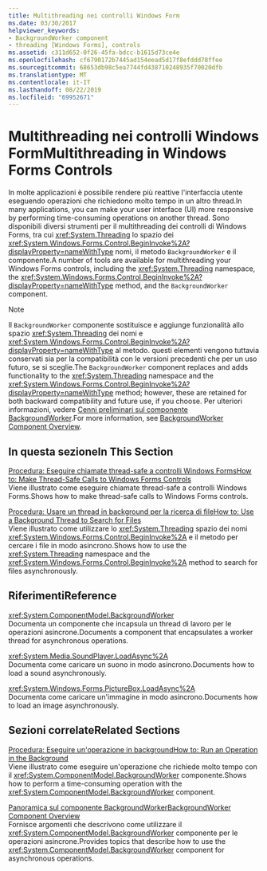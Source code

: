 ```yaml
---
title: Multithreading nei controlli Windows Form
ms.date: 03/30/2017
helpviewer_keywords:
- BackgroundWorker component
- threading [Windows Forms], controls
ms.assetid: c311d652-0f26-45fa-bdcc-b1615d73ce4e
ms.openlocfilehash: cf6790172b7445ad154eead5d17f8efddd78ffee
ms.sourcegitcommit: 68653db98c5ea7744fd438710248935f70020dfb
ms.translationtype: MT
ms.contentlocale: it-IT
ms.lasthandoff: 08/22/2019
ms.locfileid: "69952671"
---
```

# <a name="multithreading-in-windows-forms-controls"></a><span data-ttu-id="6a7fc-102">Multithreading nei controlli Windows Form</span><span class="sxs-lookup"><span data-stu-id="6a7fc-102">Multithreading in Windows Forms Controls</span></span>
<span data-ttu-id="6a7fc-103">In molte applicazioni è possibile rendere più reattive l'interfaccia utente eseguendo operazioni che richiedono molto tempo in un altro thread.</span><span class="sxs-lookup"><span data-stu-id="6a7fc-103">In many applications, you can make your user interface (UI) more responsive by performing time-consuming operations on another thread.</span></span> <span data-ttu-id="6a7fc-104">Sono disponibili diversi strumenti per il multithreading dei controlli di Windows Forms, tra cui <xref:System.Threading> lo spazio dei <xref:System.Windows.Forms.Control.BeginInvoke%2A?displayProperty=nameWithType> nomi, il metodo `BackgroundWorker` e il componente.</span><span class="sxs-lookup"><span data-stu-id="6a7fc-104">A number of tools are available for multithreading your Windows Forms controls, including the <xref:System.Threading> namespace, the <xref:System.Windows.Forms.Control.BeginInvoke%2A?displayProperty=nameWithType> method, and the `BackgroundWorker` component.</span></span>  
  
> [!NOTE]
> <span data-ttu-id="6a7fc-105">Il `BackgroundWorker` componente sostituisce e aggiunge funzionalità allo spazio <xref:System.Threading> dei nomi e <xref:System.Windows.Forms.Control.BeginInvoke%2A?displayProperty=nameWithType> al metodo. questi elementi vengono tuttavia conservati sia per la compatibilità con le versioni precedenti che per un uso futuro, se si sceglie.</span><span class="sxs-lookup"><span data-stu-id="6a7fc-105">The `BackgroundWorker` component replaces and adds functionality to the <xref:System.Threading> namespace and the <xref:System.Windows.Forms.Control.BeginInvoke%2A?displayProperty=nameWithType> method; however, these are retained for both backward compatibility and future use, if you choose.</span></span> <span data-ttu-id="6a7fc-106">Per ulteriori informazioni, vedere [Cenni preliminari sul componente BackgroundWorker](backgroundworker-component-overview.md).</span><span class="sxs-lookup"><span data-stu-id="6a7fc-106">For more information, see [BackgroundWorker Component Overview](backgroundworker-component-overview.md).</span></span>  
  
## <a name="in-this-section"></a><span data-ttu-id="6a7fc-107">In questa sezione</span><span class="sxs-lookup"><span data-stu-id="6a7fc-107">In This Section</span></span>  
 [<span data-ttu-id="6a7fc-108">Procedura: Eseguire chiamate thread-safe a controlli Windows Forms</span><span class="sxs-lookup"><span data-stu-id="6a7fc-108">How to: Make Thread-Safe Calls to Windows Forms Controls</span></span>](how-to-make-thread-safe-calls-to-windows-forms-controls.md)  
 <span data-ttu-id="6a7fc-109">Viene illustrato come eseguire chiamate thread-safe a controlli Windows Forms.</span><span class="sxs-lookup"><span data-stu-id="6a7fc-109">Shows how to make thread-safe calls to Windows Forms controls.</span></span>  
  
 [<span data-ttu-id="6a7fc-110">Procedura: Usare un thread in background per la ricerca di file</span><span class="sxs-lookup"><span data-stu-id="6a7fc-110">How to: Use a Background Thread to Search for Files</span></span>](how-to-use-a-background-thread-to-search-for-files.md)  
 <span data-ttu-id="6a7fc-111">Viene illustrato come utilizzare lo <xref:System.Threading> spazio dei nomi <xref:System.Windows.Forms.Control.BeginInvoke%2A> e il metodo per cercare i file in modo asincrono.</span><span class="sxs-lookup"><span data-stu-id="6a7fc-111">Shows how to use the <xref:System.Threading> namespace and the <xref:System.Windows.Forms.Control.BeginInvoke%2A> method to search for files asynchronously.</span></span>  
  
## <a name="reference"></a><span data-ttu-id="6a7fc-112">Riferimenti</span><span class="sxs-lookup"><span data-stu-id="6a7fc-112">Reference</span></span>  
 <xref:System.ComponentModel.BackgroundWorker>  
 <span data-ttu-id="6a7fc-113">Documenta un componente che incapsula un thread di lavoro per le operazioni asincrone.</span><span class="sxs-lookup"><span data-stu-id="6a7fc-113">Documents a component that encapsulates a worker thread for asynchronous operations.</span></span>  
  
 <xref:System.Media.SoundPlayer.LoadAsync%2A>  
 <span data-ttu-id="6a7fc-114">Documenta come caricare un suono in modo asincrono.</span><span class="sxs-lookup"><span data-stu-id="6a7fc-114">Documents how to load a sound asynchronously.</span></span>  
  
 <xref:System.Windows.Forms.PictureBox.LoadAsync%2A>  
 <span data-ttu-id="6a7fc-115">Documenta come caricare un'immagine in modo asincrono.</span><span class="sxs-lookup"><span data-stu-id="6a7fc-115">Documents how to load an image asynchronously.</span></span>  
  
## <a name="related-sections"></a><span data-ttu-id="6a7fc-116">Sezioni correlate</span><span class="sxs-lookup"><span data-stu-id="6a7fc-116">Related Sections</span></span>  
 [<span data-ttu-id="6a7fc-117">Procedura: Eseguire un'operazione in background</span><span class="sxs-lookup"><span data-stu-id="6a7fc-117">How to: Run an Operation in the Background</span></span>](how-to-run-an-operation-in-the-background.md)  
 <span data-ttu-id="6a7fc-118">Viene illustrato come eseguire un'operazione che richiede molto tempo con il <xref:System.ComponentModel.BackgroundWorker> componente.</span><span class="sxs-lookup"><span data-stu-id="6a7fc-118">Shows how to perform a time-consuming operation with the <xref:System.ComponentModel.BackgroundWorker> component.</span></span>  
  
 [<span data-ttu-id="6a7fc-119">Panoramica sul componente BackgroundWorker</span><span class="sxs-lookup"><span data-stu-id="6a7fc-119">BackgroundWorker Component Overview</span></span>](backgroundworker-component-overview.md)  
 <span data-ttu-id="6a7fc-120">Fornisce argomenti che descrivono come utilizzare il <xref:System.ComponentModel.BackgroundWorker> componente per le operazioni asincrone.</span><span class="sxs-lookup"><span data-stu-id="6a7fc-120">Provides topics that describe how to use the <xref:System.ComponentModel.BackgroundWorker> component for asynchronous operations.</span></span>
